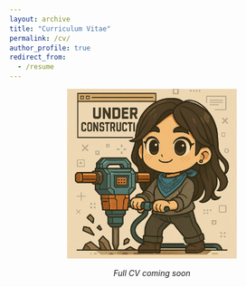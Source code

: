 ```yaml
---
layout: archive
title: "Curriculum Vitae"
permalink: /cv/
author_profile: true
redirect_from:
  - /resume
---
```


<p align="center">
  <img src="images/under_construction_compressed.jpg" width="300" alt="Under Construction">
</p>

<p align="center">
  <em>Full CV coming soon </em>
</p>


